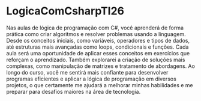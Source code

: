 # LogicaComCsharpTI26
Nas aulas de lógica de programação com C#, você aprenderá de forma prática como criar algoritmos e resolver problemas usando a linguagem. Desde os conceitos iniciais, como variáveis, operadores e tipos de dados, até estruturas mais avançadas como loops, condicionais e funções. Cada aula será uma oportunidade de aplicar esses conceitos em exercícios que reforçam o aprendizado. Também explorarei a criação de soluções mais complexas, como manipulação de matrizes e tratamento de abordagens. Ao longo do curso, você me sentirá mais confiante para desenvolver programas eficientes e aplicar a lógica de programação em diversos projetos, o que certamente me ajudará a melhorar minhas habilidades e me preparar para desafios maiores na área de tecnologia.
